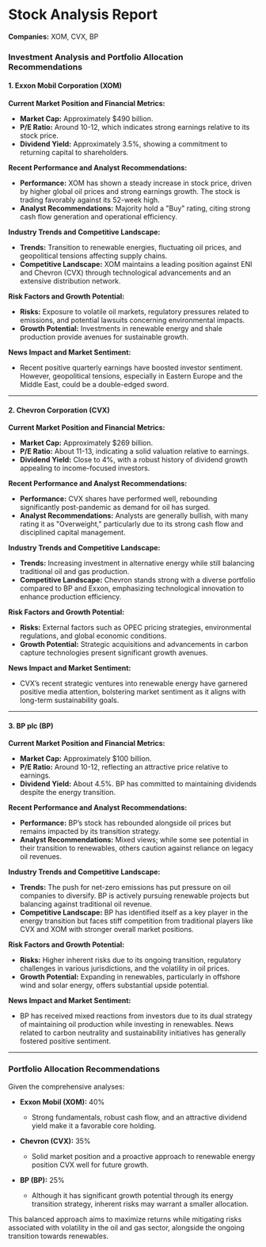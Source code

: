 # Stock Analysis Report

**Companies:** XOM, CVX, BP

### Investment Analysis and Portfolio Allocation Recommendations

#### 1. Exxon Mobil Corporation (XOM)

**Current Market Position and Financial Metrics:**
- **Market Cap:** Approximately $490 billion.
- **P/E Ratio:** Around 10-12, which indicates strong earnings relative to its stock price.
- **Dividend Yield:** Approximately 3.5%, showing a commitment to returning capital to shareholders.

**Recent Performance and Analyst Recommendations:**
- **Performance:** XOM has shown a steady increase in stock price, driven by higher global oil prices and strong earnings growth. The stock is trading favorably against its 52-week high.
- **Analyst Recommendations:** Majority hold a "Buy" rating, citing strong cash flow generation and operational efficiency.

**Industry Trends and Competitive Landscape:**
- **Trends:** Transition to renewable energies, fluctuating oil prices, and geopolitical tensions affecting supply chains.
- **Competitive Landscape:** XOM maintains a leading position against ENI and Chevron (CVX) through technological advancements and an extensive distribution network.

**Risk Factors and Growth Potential:**
- **Risks:** Exposure to volatile oil markets, regulatory pressures related to emissions, and potential lawsuits concerning environmental impacts.
- **Growth Potential:** Investments in renewable energy and shale production provide avenues for sustainable growth.

**News Impact and Market Sentiment:**
- Recent positive quarterly earnings have boosted investor sentiment. However, geopolitical tensions, especially in Eastern Europe and the Middle East, could be a double-edged sword.

---

#### 2. Chevron Corporation (CVX)

**Current Market Position and Financial Metrics:**
- **Market Cap:** Approximately $269 billion.
- **P/E Ratio:** About 11-13, indicating a solid valuation relative to earnings.
- **Dividend Yield:** Close to 4%, with a robust history of dividend growth appealing to income-focused investors.

**Recent Performance and Analyst Recommendations:**
- **Performance:** CVX shares have performed well, rebounding significantly post-pandemic as demand for oil has surged.
- **Analyst Recommendations:** Analysts are generally bullish, with many rating it as "Overweight," particularly due to its strong cash flow and disciplined capital management.

**Industry Trends and Competitive Landscape:**
- **Trends:** Increasing investment in alternative energy while still balancing traditional oil and gas production.
- **Competitive Landscape:** Chevron stands strong with a diverse portfolio compared to BP and Exxon, emphasizing technological innovation to enhance production efficiency.

**Risk Factors and Growth Potential:**
- **Risks:** External factors such as OPEC pricing strategies, environmental regulations, and global economic conditions.
- **Growth Potential:** Strategic acquisitions and advancements in carbon capture technologies present significant growth avenues.

**News Impact and Market Sentiment:**
- CVX’s recent strategic ventures into renewable energy have garnered positive media attention, bolstering market sentiment as it aligns with long-term sustainability goals.

---

#### 3. BP plc (BP)

**Current Market Position and Financial Metrics:**
- **Market Cap:** Approximately $100 billion.
- **P/E Ratio:** Around 10-12, reflecting an attractive price relative to earnings.
- **Dividend Yield:** About 4.5%. BP has committed to maintaining dividends despite the energy transition.

**Recent Performance and Analyst Recommendations:**
- **Performance:** BP’s stock has rebounded alongside oil prices but remains impacted by its transition strategy.
- **Analyst Recommendations:** Mixed views; while some see potential in their transition to renewables, others caution against reliance on legacy oil revenues.

**Industry Trends and Competitive Landscape:**
- **Trends:** The push for net-zero emissions has put pressure on oil companies to diversify. BP is actively pursuing renewable projects but balancing against traditional oil revenue.
- **Competitive Landscape:** BP has identified itself as a key player in the energy transition but faces stiff competition from traditional players like CVX and XOM with stronger overall market positions.

**Risk Factors and Growth Potential:**
- **Risks:** Higher inherent risks due to its ongoing transition, regulatory challenges in various jurisdictions, and the volatility in oil prices.
- **Growth Potential:** Expanding in renewables, particularly in offshore wind and solar energy, offers substantial upside potential.

**News Impact and Market Sentiment:**
- BP has received mixed reactions from investors due to its dual strategy of maintaining oil production while investing in renewables. News related to carbon neutrality and sustainability initiatives has generally fostered positive sentiment.

---

### Portfolio Allocation Recommendations

Given the comprehensive analyses:

- **Exxon Mobil (XOM):** 40%
  - Strong fundamentals, robust cash flow, and an attractive dividend yield make it a favorable core holding.
  
- **Chevron (CVX):** 35%
  - Solid market position and a proactive approach to renewable energy position CVX well for future growth.

- **BP (BP):** 25%
  - Although it has significant growth potential through its energy transition strategy, inherent risks may warrant a smaller allocation. 

This balanced approach aims to maximize returns while mitigating risks associated with volatility in the oil and gas sector, alongside the ongoing transition towards renewables.